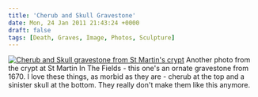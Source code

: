 ```yaml
---
title: 'Cherub and Skull Gravestone'
date: Mon, 24 Jan 2011 21:43:24 +0000
draft: false
tags: [Death, Graves, Image, Photos, Sculpture]
---
```


[![Cherub and Skull gravestone from St Martin's crypt](http://gerard.interwebworld.co.uk/files/2011/01/cherub-skull-gravestone2.jpg)](http://gerard.interwebworld.co.uk/files/2011/01/cherub-skull-gravestone2.jpg) Another photo from the crypt at St Martin In The Fields - this one's an ornate gravestone from 1670. I love these things, as morbid as they are - cherub at the top and a sinister skull at the bottom. They really don't make them like this anymore.